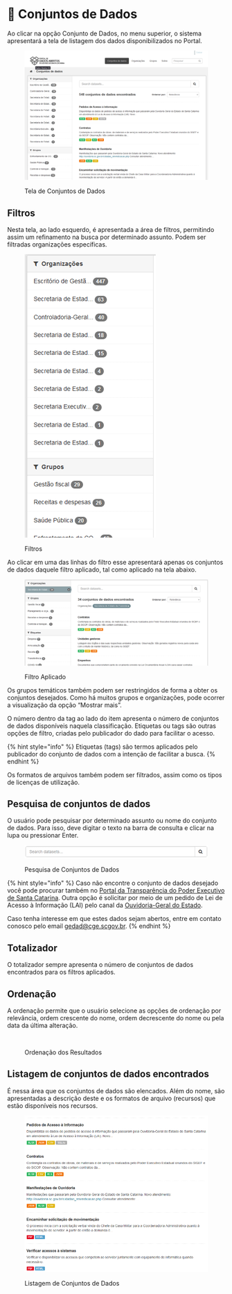 # 💾 Conjuntos de Dados

Ao clicar na opção Conjunto de Dados, no menu superior, o sistema apresentará a tela de listagem dos dados disponibilizados no Portal.

<figure><img src="../../../.gitbook/assets/image (28).png" alt=""><figcaption><p>Tela de Conjuntos de Dados</p></figcaption></figure>

## Filtros

Nesta tela, ao lado esquerdo, é apresentada a área de filtros, permitindo assim um refinamento na busca por determinado assunto. Podem ser filtradas organizações específicas.

<figure><img src="../../../.gitbook/assets/image (23).png" alt=""><figcaption><p>Filtros</p></figcaption></figure>

Ao clicar em uma das linhas do filtro esse apresentará apenas os conjuntos de dados daquele filtro aplicado, tal como aplicado na tela abaixo.

<figure><img src="../../../.gitbook/assets/image (5).png" alt=""><figcaption><p>Filtro Aplicado</p></figcaption></figure>

Os grupos temáticos também podem ser restringidos de forma a obter os conjuntos desejados. Como há muitos grupos e organizações, pode ocorrer a visualização da opção “Mostrar mais”.

O número dentro da tag ao lado do item apresenta o número de conjuntos de dados disponíveis naquela classificação. Etiquetas ou tags são outras opções de filtro, criadas pelo publicador do dado para facilitar o acesso.&#x20;

{% hint style="info" %}
Etiquetas (tags) são termos aplicados pelo publicador do conjunto de dados com a intenção de facilitar a busca.
{% endhint %}

Os formatos de arquivos também podem ser filtrados, assim como os tipos de licenças de utilização.

## Pesquisa de conjuntos de dados

O usuário pode pesquisar por determinado assunto ou nome do conjunto de dados. Para isso, deve digitar o texto na barra de consulta e clicar na lupa ou pressionar Enter.

<figure><img src="../../../.gitbook/assets/image (11).png" alt="" width="563"><figcaption><p>Pesquisa de Conjuntos de Dados</p></figcaption></figure>

{% hint style="info" %}
Caso não encontre o conjunto de dados desejado você pode procurar também no [Portal da Transparência do Poder Executivo de Santa Catarina](https://transparencia.sc.gov.br/). Outra opção é solicitar por meio de um pedido de Lei de Acesso à Informação (LAI) pelo canal da [Ouvidoria-Geral do Estado](http://ouvidoria.sc.gov.br/).&#x20;

Caso tenha interesse em que estes dados sejam abertos, entre em contato conosco pelo email gedad@cge.scgov.br.
{% endhint %}

## Totalizador

O totalizador sempre apresenta o número de conjuntos de dados encontrados para os filtros aplicados.

## Ordenação

A ordenação permite que o usuário selecione as opções de ordenação por relevância, ordem crescente do nome, ordem decrescente do nome ou pela data da última alteração.

<figure><img src="https://lh4.googleusercontent.com/yVjcBw3eLfop5AbOrRKjPUhbFvmXFhGzHk7hKGCMGRKeOwjx7F2QpWROOX-WxhEoRw9bcg6IvkhMOrMm5uw5xwCe6n7-qfwYvt-8KfKSBu2NrSNxdq1wWBQQMwcgokrUes4K7fWVHdG5kGLcFOZwoQ" alt=""><figcaption><p>Ordenação dos Resultados</p></figcaption></figure>

## Listagem de conjuntos de dados encontrados

É nessa área que os conjuntos de dados são elencados. Além do nome, são apresentadas a descrição deste e os formatos de arquivo (recursos) que estão disponíveis nos recursos.

<figure><img src="../../../.gitbook/assets/image (9).png" alt="" width="563"><figcaption><p>Listagem de Conjuntos de Dados</p></figcaption></figure>

